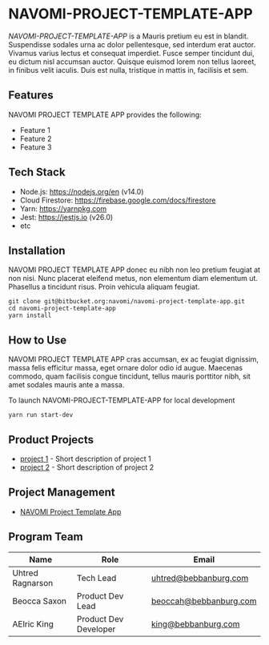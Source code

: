 # NAVOMI-PROJECT-TEMPLATE-APP #

*NAVOMI-PROJECT-TEMPLATE-APP* is a Mauris pretium eu est in blandit. Suspendisse sodales urna ac dolor pellentesque, sed interdum erat auctor. Vivamus varius lectus et consequat imperdiet. Fusce semper tincidunt dui, eu dictum nisl accumsan auctor. Quisque euismod lorem non tellus laoreet, in finibus velit iaculis. Duis est nulla, tristique in mattis in, facilisis et sem.


## Features ##

NAVOMI PROJECT TEMPLATE APP provides the following:

- Feature 1
- Feature 2
- Feature 3


## Tech Stack ##
- Node.js: https://nodejs.org/en (v14.0)
- Cloud Firestore: https://firebase.google.com/docs/firestore
- Yarn: https://yarnpkg.com
- Jest: https://jestjs.io (v26.0)
- etc

## Installation ##

NAVOMI PROJECT TEMPLATE APP donec eu nibh non leo pretium feugiat at non nisi. Nunc placerat eleifend metus, non elementum diam elementum ut. Phasellus a tincidunt risus. Proin vehicula aliquam feugiat.

```
git clone git@bitbucket.org:navomi/navomi-project-template-app.git
cd navomi-project-template-app
yarn install
```

## How to Use ##

NAVOMI PROJECT TEMPLATE APP cras accumsan, ex ac feugiat dignissim, massa felis efficitur massa, eget ornare dolor odio id augue. Maecenas commodo, quam facilisis congue tincidunt, tellus mauris porttitor nibh, sit amet sodales mauris ante a massa.

To launch NAVOMI-PROJECT-TEMPLATE-APP for local development

```
yarn run start-dev
```

## Product Projects ##

- [project 1](https://bitbucket.org/bebbanburg/src/master/) - Short description of project 1
- [project 2](https://bitbucket.org/bebbanburg/src/master/) - Short description of project 2


## Project Management ##

- [NAVOMI Project Template App](https://bebbanburg.com/jira/)

## Program Team ##

Name | Role | Email
---- | ---- | -----
Uhtred Ragnarson | Tech Lead | uhtred@bebbanburg.com
Beocca Saxon | Product Dev Lead | beoccah@bebbanburg.com
AElric King | Product Dev Developer | king@bebbanburg.com